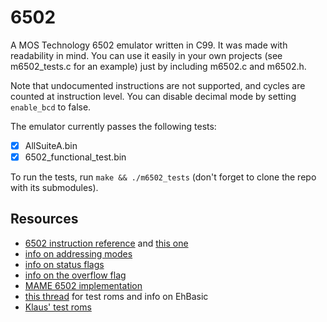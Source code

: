 # 6502

A MOS Technology 6502 emulator written in C99. It was made with readability in mind. You can use it easily in your own projects (see m6502_tests.c for an example) just by including m6502.c and m6502.h.

Note that undocumented instructions are not supported, and cycles are counted at instruction level. You can disable decimal mode by setting `enable_bcd` to false.

The emulator currently passes the following tests:

- [x] AllSuiteA.bin
- [x] 6502_functional_test.bin

To run the tests, run `make && ./m6502_tests` (don't forget to clone the repo with its submodules).

## Resources

- [6502 instruction reference](http://www.obelisk.me.uk/6502/reference.html) and [this one](http://www.6502.org/tutorials/6502opcodes.html)
- [info on addressing modes](http://www.obelisk.me.uk/6502/addressing.html)
- [info on status flags](http://wiki.nesdev.com/w/index.php/Status_flags)
- [info on the overflow flag](http://www.6502.org/tutorials/vflag.html)
- [MAME 6502 implementation](https://github.com/mamedev/mame/blob/master/src/devices/cpu/m6502/m6502.h)
- [this thread](https://codegolf.stackexchange.com/questions/12844/emulate-a-mos-6502-cpu) for test roms and info on EhBasic
- [Klaus' test roms](https://github.com/Klaus2m5/6502_65C02_functional_tests)
